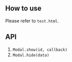 
## How to use

Please refer to `test.html`.

## API

1. `Modal.show(id, callback)`
2. `Modal.hide(data)`


